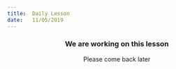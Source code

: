 ```yaml
---
title:  Daily Lesson
date:   11/05/2019
---
```


### <center>We are working on this lesson</center>
<center>Please come back later</center>